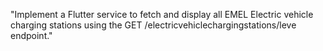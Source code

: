 "Implement a Flutter service to fetch and display all EMEL Electric vehicle charging stations using the GET /electricvehiclechargingstations/leve endpoint."
